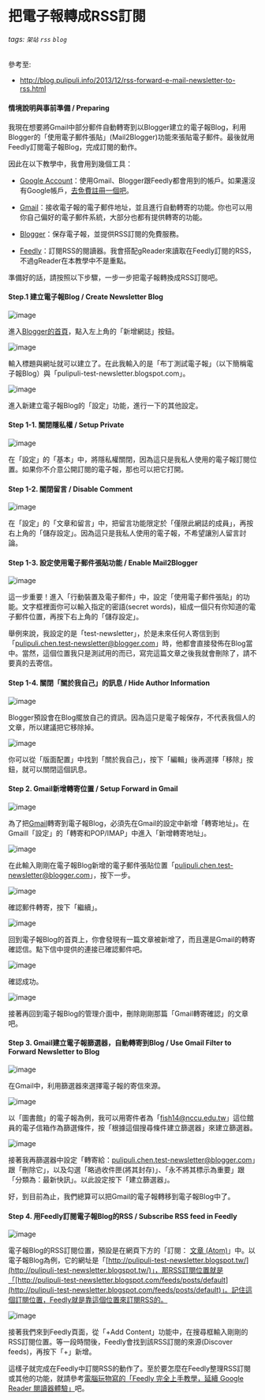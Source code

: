 # 把電子報轉成RSS訂閱
###### tags: `架站` `rss` `blog`
 參考至:
  - http://blog.pulipuli.info/2013/12/rss-forward-e-mail-newsletter-to-rss.html

#### 情境說明與事前準備 / Preparing

我現在想要將Gmail中部分郵件自動轉寄到以Blogger建立的電子報Blog，利用Blogger的「使用電子郵件張貼」(Mail2Blogger)功能來張貼電子郵件。最後就用Feedly訂閱電子報Blog，完成訂閱的動作。

因此在以下教學中，我會用到幾個工具：

*   [Google Account](https://accounts.google.com/ServiceLogin?service=blogger&passive=1209600&continue=http://www.blogger.com/home&followup=http://www.blogger.com/home&ltmpl=start)：使用Gmail、Blogger跟Feedly都會用到的帳戶。如果還沒有Google帳戶，[去免費註冊一個吧](https://accounts.google.com/SignUp?service=blogger&continue=http%3A%2F%2Fwww.blogger.com%2Fhome&ltmpl=start)。

*   [Gmail](https://mail.google.com/mail/)：接收電子報的電子郵件地址，並且進行自動轉寄的功能。你也可以用你自己偏好的電子郵件系統，大部分也都有提供轉寄的功能。

*   [Blogger](http://www.blogger.com/?hl=zh-TW&tab=jj)：保存電子報，並提供RSS訂閱的免費服務。

*   [Feedly](http://feedly.com/)：訂閱RSS的閱讀器。我會搭配gReader來讀取在Feedly訂閱的RSS，不過gReader在本教學中不是重點。

準備好的話，請按照以下步驟，一步一步把電子報轉換成RSS訂閱吧。

#### Step.1 建立電子報Blog / Create Newsletter Blog

![image](https://lh3.googleusercontent.com/6rmIvyD9JWcUKJQFUOoFNGm1LOaTgZWshMiZYWplp5sz-bdcdVgyJqLa4GI5Po6BX3CnyqlRB-5351t2vVXM7X84XR_kyGnhYB6zOywtfLgfnPh_WNp3bWq5AweS_cz2RuYyTPKp "image")

進入[Blogger的首頁](http://www.blogger.com/home?pli=1)，點入左上角的「新增網誌」按鈕。

![image](https://lh4.googleusercontent.com/ihz-ThlAosG-XdX95XmHzZyeitOG2ekrCeZ-bHQSBjJbhBk0iU-uN81pjkLZNRtnBmEtZvFbCSkazLuf0hD4zh7R_OtVsNNihHtwCogPc1xXSnG5LXmsjFnEIupXlP6AVOOI3ixH "image")

輸入標題與網址就可以建立了。在此我輸入的是「布丁測試電子報」（以下簡稱電子報Blog）與「pulipuli-test-newsletter.blogspot.com」。

![image](https://lh5.googleusercontent.com/ngbXAa4Sbc_aQhgfJVOOD00vlHe6rELCsnuERJwcDpNap9emzDI3yJCcRi6R5qcqXTD-ompFaWjWAdetFAPfa1PYNcVhndBBVi0HyjkiGH2Cf8EQp6gldcWf30NEhUfTZGNBYD_Z "image")

進入新建立電子報Blog的「設定」功能，進行一下的其他設定。

#### Step 1-1\. 關閉隱私權 / Setup Private

![image](https://lh4.googleusercontent.com/ccNuKN60EK1MzyHnp40T-GdwMKPcnKV4IMYiUHoBjHjRZ7m_JmSwe7XOtxjvdzNDVNHhLcjg3QxxBGt7sLfVTdQ7GqDA8kipGh5jAWd2cAvB-V1T2PhPXA8Dp_olUvvkyIl10sYz "image")

在「設定」的「基本」中，將隱私權關閉，因為這只是我私人使用的電子報訂閱位置。如果你不介意公開訂閱的電子報，那也可以把它打開。

#### Step 1-2\. 關閉留言 / Disable Comment

![image](https://lh5.googleusercontent.com/2MlRr1tpi2fgNmWiIGwi_Q2RycqL9kVIjGZ19hJWL1y7gYjpjU3mtKkNF56A3DY5VLk-YVfAh05vXhHmxBQvbpcthSTvM5m5j77Gv4yZO-lawvCAlgNhjLIK6f-7emlW690QQv8w "image")

在「設定」的「文章和留言」中，把留言功能限定於「僅限此網誌的成員」，再按右上角的「儲存設定」。因為這只是我私人使用的電子報，不希望讓別人留言討論。

#### Step 1-3\. 設定使用電子郵件張貼功能 / Enable Mail2Blogger

![image](https://lh4.googleusercontent.com/ErmGvRXCH1oJabZ7-xIc_WbFhu79nciQJIpKLfIKISbkcn5VGgmF9znPSNmm56BpYNC6JAVug7RbT_FwNdQbdU13ExgUuK-AW_ScKh1MvD63z3c1miUZ6cC4VDvIX_HjGNuiE2I4 "image")

這一步重要！進入「行動裝置及電子郵件」中，設定「使用電子郵件張貼」的功能。文字框裡面你可以輸入指定的密語(secret words)，組成一個只有你知道的電子郵件位置，再按下右上角的「儲存設定」。

舉例來說，我設定的是「test-newsletter」，於是未來任何人寄信到到「pulipuli.chen.test-newsletter@blogger.com」時，他都會直接發佈在Blog當中。當然，這個位置我只是測試用的而已，寫完這篇文章之後我就會刪除了，請不要真的去寄信。

#### Step 1-4\. 關閉「關於我自己」的訊息 / Hide Author Information

![image](https://lh4.googleusercontent.com/5ydoDdeTLQtFPxB6qOekVOqlmwBk8UIc0TZiWhdTJLt7Ko4TY8peJRqYSrbikxOLP8g5H5mBYPWEYLk8Wfd0H11WY83SUdhRK-8IUGzQ6ux8xgeX6aZYSU7ngNWDHKJKwVR60gWG "image")

Blogger預設會在Blog擺放自己的資訊。因為這只是電子報保存，不代表我個人的文章，所以建議把它移除掉。

![image](https://lh6.googleusercontent.com/kSlS_2V-qOxDAPJj9NVJYINezQxrLz9YLOy0__uFNxxhYnsb_of_9tUKXfYXCZbC3aJB7aij2sf14cc0G7VyuzqwqPcTL5pa5YrqJ7lwxPoB0YyDBFg1S1WItM4-JneqKiqHXnQA "image")

你可以從「版面配置」中找到「關於我自己」，按下「編輯」後再選擇「移除」按鈕，就可以關閉這個訊息。

#### Step 2\. Gmail新增轉寄位置 / Setup Forward in Gmail

![image](https://lh6.googleusercontent.com/GSqgkpbDlzUIwpzmuV2zntLkJeKiMVQBxQVvtQJaDnEArzaAxEUd12NI_VngoM4t0CUd2AkaoIn9xYveWnj61rYjLbCN32bEuEzo_foMi1FiVkp6oByAxVWU_Hc9MabpAXXC1WhO "image")

為了把[Gmail](https://mail.google.com/)轉寄到電子報Blog，必須先在Gmail的設定中新增「轉寄地址」。在Gmaill「設定」的「轉寄和POP/IMAP」中進入「新增轉寄地址」。

![image](https://lh6.googleusercontent.com/GNiEbhJho28pVbYCWOta276xAvhaNO0FmMKlkkYj8yYs9Agm_0JRFgUj1aPqGmN9M7pFDFXjLrEFJBvTSYCUP7D112mPj13d-65NSpRkXQDhsV3YycZpJF7kD8R_ECr1bHHhD54k "image")

在此輸入剛剛在電子報Blog新增的電子郵件張貼位置「pulipuli.chen.test-newsletter@blogger.com」，按下一步。

![image](https://lh6.googleusercontent.com/Cxc12dEGxpvbD14wBT3ZOminfYzn8YeVw8zmGLYHK6TtrRfEbZG5abNoNC-fj7vITQR8s5y_m0k4exi80w9TAcNe1nX99tUIzObJEnOcX4weFZFQOhBGmKi5ScoWM7oXLu-NZ5ML "image")

確認郵件轉寄，按下「繼續」。

![image](https://lh5.googleusercontent.com/p_i_INmTdQKeJ1TX8LAbeUOsxHhj0ZROfAejmTqvc1Bvl3QOamj7JQP8OLCWHKdXbYft0OCo9q85B3aMfKW61HE2YLoez2u_hSd5Pjg1RkngGNVDuo6di3Y-aiHXtGdU8BsaQ1wK "image")

回到電子報Blog的首頁上，你會發現有一篇文章被新增了，而且還是Gmail的轉寄確認信。點下信中提供的連接已確認郵件吧。

![image](https://lh4.googleusercontent.com/rXPpKuvP5mR-roKMDp27UMmcmaazULurXslndMfJmPURcjlWsD_dMvHQjZoWdlGkOcelNe_LRyns02_JlxVt163Rj60GoVbFx3JRhxxHMZ-RIWMj0Fx8UiTgLxAveog0lfqM2czO "image")

確認成功。

![image](https://lh5.googleusercontent.com/Rkptdo2WvjV-pBwog3vtEqVzlW8dyWc1ktUnJ2ucVOrtluWUh-6tiF9WNIZ-AuzePgUpAhTZ32QenLd1G-qPibSksedoUykr59nOBTMZUsUbD4BHyizzOQuEJvAwhNovo4VEvD-r "image")

接著再回到電子報Blog的管理介面中，刪除剛剛那篇「Gmail轉寄確認」的文章吧。

#### Step 3\. Gmail建立電子報篩選器，自動轉寄到Blog / Use Gmail Filter to Forward Newsletter to Blog

![image](https://lh6.googleusercontent.com/PH2GBl03j1Q_z1k37Z2s_a5fCdoqn-irpIk8QtjrvFgj4jXJV8h7q6CUjY14dLMVizuBT1qicAiutCf_h7_rQ4mtyfRnrxObjKSAp_QLohR2_Gkml5ZFjhRxAg7NvBEDcbwB9dxG "image")

在Gmail中，利用篩選器來選擇電子報的寄信來源。

![image](https://lh3.googleusercontent.com/reKJ6E-BcUn4PoDkZ1DoYg6vfcp1RGWvJO07U1HBdxqK4GMXEzJuthsTeG6YfpSOVlUvc_Jj6SmsAE9_eZD85_u3YaD9Nz7A1Rpri3lK1bmfrwqx7yRPWsOZP6VJVKJxYQwZKgFS "image")

以「圖書館」的電子報為例，我可以用寄件者為「fish14@nccu.edu.tw」這位館員的電子信箱作為篩選條件，按「根據這個搜尋條件建立篩選器」來建立篩選器。

![image](https://lh5.googleusercontent.com/uh1wjlcIR_AIFgupq091-rok7oBQ3FmSOSb6iAC1yOhUgCSx_g-PCBc2fT3UrhMz3A79_5hugVtfz2k8jP6BwPOFPHyLvLlLvrUMWFm-UdI48ZndZaOhVxegk9J-od_FOgH67doe "image")

接著我再篩選器中設定「轉寄給：pulipuli.chen.test-newsletter@blogger.com」跟「刪除它」，以及勾選「略過收件匣(將其封存)」、「永不將其標示為重要」跟「分類為：最新快訊」。以此設定按下「建立篩選器」。

好，到目前為止，我們總算可以把Gmail的電子報轉移到電子報Blog中了。

#### Step 4\. 用Feedly訂閱電子報Blog的RSS / Subscribe RSS feed in Feedly

![image](https://lh5.googleusercontent.com/ZHpaUGvv89Ir-XUaf-OcA71VMZ4JD-K8RrAGx8xKWelYofhqZCY1LGPnV_RlAyywSsjK-gIIK5AXXhopfsaZL3bTUdoEeQ7XpeqzrEIxG60uOFEkrS78Msx7WvUdzXihijhnFRIy "image")

電子報Blog的RSS訂閱位置，預設是在網頁下方的「訂閱： [文章 (Atom)](http://pulipuli-test-newsletter.blogspot.com/feeds/posts/default)」中。以電子報Blog為例，它的網址是「[http://pulipuli-test-newsletter.blogspot.tw/](http://pulipuli-test-newsletter.blogspot.tw/)」，那RSS訂閱位置就是「[http://pulipuli-test-newsletter.blogspot.com/feeds/posts/default](http://pulipuli-test-newsletter.blogspot.com/feeds/posts/default)」。記住這個訂閱位置，Feedly就是靠這個位置來訂閱RSS的。

![image](https://lh5.googleusercontent.com/DG6YgLnoILVv0yb2xZI3p-r8yI7U3mqkWfY6nfKCE-app6RfDAaeN57-bAKeUaFC9pJo-hEZU2PMpiONNOOH0Ci7I2OZEfXF5NlanjR-x2H82j3SNr30lvPeOaTrN9OvPMBL5taH "image")

接著我們來到Feedly頁面，從「+Add Content」功能中，在搜尋框輸入剛剛的RSS訂閱位置。等一段時間後，Feedly會找到該RSS訂閱的來源(Discover feeds)，再按下「+」新增。

這樣子就完成在Feedly中訂閱RSS的動作了。至於要怎麼在Feedly整理RSS訂閱或其他的功能，就請參考[電腦玩物寫的「Feedly 完全上手教學，延續 Google Reader 閱讀器體驗」](http://www.playpcesor.com/2013/03/feedly-google-reader.html)吧。
